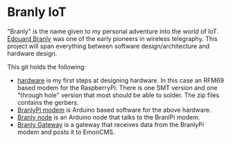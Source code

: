 # Branly IoT

"Branly" is the name given to my personal adventure into the world of IoT. [Édouard Branly](https://en.wikipedia.org/wiki/Édouard_Branly) was one of the early pioneers in wireless telegraphy. This project will span everything between software design/architecture and hardware design.

This git holds the following:

* [hardware](https://github.com/kanflo/branly-iot/hardware) is my first steps at designing hardware. In this case an RFM69 based modem for the RaspberryPi. There is one SMT version and one "through hole" version that most should be able to solder. The zip files contains the gerbers.
* [BranlyPi modem](https://github.com/kanflo/branly-iot/branly_pi_modem) is Arduino based software for the above hardware.
* [Branly node](https://github.com/kanflo/branly-iot/branly_node) is an Arduino node that talks to the BranlPi modem.
* [Branly Gateway](https://github.com/kanflo/branly-iot/branly-gateway) is a gateway that receives data from the BranlyPi modem and posts it to EmonCMS.
